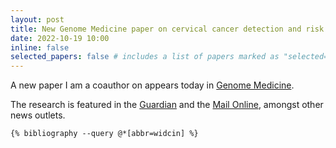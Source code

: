 ```yaml
---
layout: post
title: New Genome Medicine paper on cervical cancer detection and risk prediction
date: 2022-10-19 10:00
inline: false
selected_papers: false # includes a list of papers marked as "selected={true}"
---
```


A new paper I am a coauthor on appears today in [Genome Medicine](https://doi.org/10.1186/s13073-022-01116-9).

The research is featured in the [Guardian](https://www.theguardian.com/society/2022/oct/19/scientists-develop-more-accurate-predictive-test-for-cervical-cancer) and the [Mail Online](https://www.dailymail.co.uk/health/article-11328475/Four-one-cancer-test-taking-swab-cervix.html), amongst other news outlets.

<div class="publications">

	{% bibliography --query @*[abbr=widcin] %}

</div>